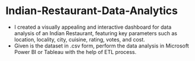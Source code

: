 # Indian-Restaurant-Data-Analytics
- I created a visually appealing and interactive dashboard for data analysis of an Indian Restaurant, featuring key parameters such as location, locality, city, cuisine, rating, votes, and cost.
- Given is the dataset in .csv form, perform the data analysis in Microsoft Power BI or Tableau with the help of ETL process.
